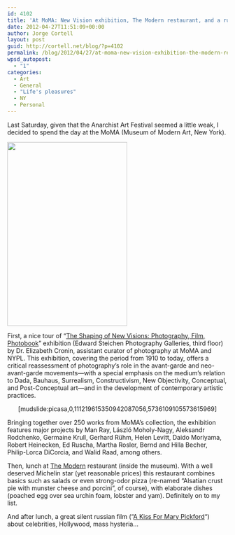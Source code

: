 ```yaml
---
id: 4102
title: 'At MoMA: New Vision exhibition, The Modern restaurant, and a russian silent film about celebrities'
date: 2012-04-27T11:51:09+00:00
author: Jorge Cortell
layout: post
guid: http://cortell.net/blog/?p=4102
permalink: /blog/2012/04/27/at-moma-new-vision-exhibition-the-modern-restaurant-and-a-russian-silent-film-about-celebrities/
wpsd_autopost:
  - "1"
categories:
  - Art
  - General
  - "Life's pleasures"
  - NY
  - Personal
---
```

Last Saturday, given that the Anarchist Art Festival seemed a little weak, I decided to spend the day at the MoMA (Museum of Modern Art, New York).

<img class="aligncenter" title="New Visions at MoMA" src="http://www.moma.org/images/dynamic_content/exhibition_page/58162.jpg?1325086913" alt="" width="274" height="420" />

First, a nice tour of &#8220;<a title="http://www.moma.org/visit/calendar/exhibitions/1247" href="http://www.moma.org/visit/calendar/exhibitions/1247" target="_blank">The Shaping of New Visions: Photography, Film, Photobook</a>&#8221; exhibition (Edward Steichen Photography Galleries, third floor) by Dr. Elizabeth Cronin, assistant curator of photography at MoMA and NYPL. This exhibition, covering the period from 1910 to today, offers a critical reassessment of photography&#8217;s role in the avant-garde and neo-avant-garde movements—with a special emphasis on the medium&#8217;s relation to Dada, Bauhaus, Surrealism, Constructivism, New Objectivity, Conceptual, and Post-Conceptual art—and in the development of contemporary artistic practices.

<p style="text-align: center">
  [mudslide:picasa,0,111219615350942087056,5736109105573615969]
</p>

<p style="text-align: left">
  Bringing together over 250 works from MoMA’s collection, the exhibition features major projects by Man Ray, László Moholy-Nagy, Aleksandr Rodchenko, Germaine Krull, Gerhard Rühm, Helen Levitt, Daido Moriyama, Robert Heinecken, Ed Ruscha, Martha Rosler, Bernd and Hilla Becher, Philip-Lorca DiCorcia, and Walid Raad, among others.
</p>

Then, lunch at <a title="http://www.themodernnyc.com/" href="http://www.themodernnyc.com/" target="_blank">The Modern</a> restaurant (inside the museum). With a well deserved Michelin star (yet reasonable prices) this restaurant combines basics such as salads or even strong-odor pizza (re-named &#8220;Alsatian crust pie with munster cheese and porcini&#8221;, of course), with elaborate dishes (poached egg over sea urchin foam, lobster and yam). Definitely on to my list.

And after lunch, a great silent russian film (&#8220;<a title="http://www.moma.org/visit/calendar/film_screenings/14856" href="http://www.moma.org/visit/calendar/film_screenings/14856" target="_blank">A Kiss For Mary Pickford</a>&#8220;) about celebrities, Hollywood, mass hysteria&#8230;